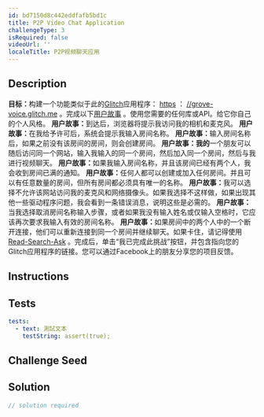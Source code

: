 ```yaml
---
id: bd7150d8c442eddfafb5bd1c
title: P2P Video Chat Application
challengeType: 3
isRequired: false
videoUrl: ''
localeTitle: P2P视频聊天应用
---
```


## Description
<section id="description"> <strong>目标：</strong>构建一个功能类似于此的<a href="https://glitch.com" target="_blank">Glitch</a>应用程序： <a href="https://grove-voice.glitch.me/" target="_blank">https</a> ： <a href="https://grove-voice.glitch.me/" target="_blank">//grove-voice.glitch.me</a> 。完成以下<a href="https://en.wikipedia.org/wiki/User_story" target="_blank">用户故事</a> 。使用您需要的任何库或API。给它你自己的个人风格。 <strong>用户故事：</strong>到达后，浏览器将提示我访问我的相机和麦克风。 <strong>用户故事：</strong>在我给予许可后，系统会提示我输入房间名称。 <strong>用户故事：</strong>输入房间名称后，如果之前没有该房间的房间，则会创建房间。 <strong>用户故事：我的</strong>一个朋友可以随后访问同一个网站，输入我输入的同一个房间，然后加入同一个房间，然后与我进行视频聊天。 <strong>用户故事：</strong>如果我输入房间名称，并且该房间已经有两个人，我会收到房间已满的通知。 <strong>用户故事：</strong>任何人都可以创建或加入任何房间。并且可以有任意数量的房间，但所有房间都必须具有唯一的名称。 <strong>用户故事：</strong>我可以选择不允许该网站访问我的麦克风和网络摄像头。如果我选择不这样做，如果出现其他一些驱动程序问题，我会看到一条错误消息，说明这些是必需的。 <strong>用户故事：</strong>当我选择取消房间名称输入步骤，或者如果我没有输入姓名或仅输入空格时，它应该再次要求我输入有效的房间名称。 <strong>用户故事：</strong>如果房间中的两个人中的一个断开连接，他们可以重新连接到同一个房间并继续聊天。如果卡住，请记得使用<a href="http://forum.freecodecamp.org/t/how-to-get-help-when-you-are-stuck/19514" target="_blank">Read-Search-Ask</a> 。完成后，单击“我已完成此挑战”按钮，并包含指向您的Glitch应用程序的链接。您可以通过Facebook上的朋友分享您的项目反馈。 </section>

## Instructions
<section id="instructions">
</section>

## Tests
<section id='tests'>

```yml
tests:
  - text: 測試文本
    testString: assert(true);

```

</section>

## Challenge Seed
<section id='challengeSeed'>

</section>

## Solution
<section id='solution'>

```js
// solution required
```
</section>
